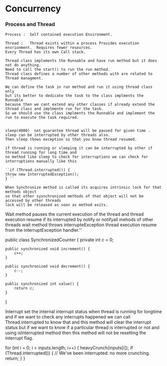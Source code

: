 # Concurrency

### Process and Thread

    Process :  Self contained execution Environment.
    
    Thread :   Thread exists within a process Provides execution envrionment.  Requires fewer resources. 
    Every Thread has its own Call stack.
    
    Thread class implements the Runnable and have run method but it does not do anything.
    Need to call the start() to run the run method.
    Thread class defines a number of other methods with are related to Thread managment.
    
    We can define the task in run method and run it using thread class only 
    but its better to dedicate the task to the class implments the Runnable 
    because then we cant extend any other classes if already extend the thread class and implmente run for the task.
    So we should use the class implments the Runnable and implement the run to execute the task required.
    
    
    sleep(4000)  not guarantee thread will be paused for given time . sleep can be interrupted by other threads also.
    Then sleep thows exception so that you know thread resumed.
    
    if thread is running or sleeping it can be interrupted by other if thread running for long time and
    no method like sleep to check for interruptions we can check for 
    interruptions manually like this
    
    ``if (Thread.interrupted()) {
    throw new InterruptedException();
    } `` 
    
    When Synchronize method is called its acquires intrinsic lock for that methods object 
    so that other sysnchronized methods of that object will not be accessed by other threads 
    lock will be released as soon as method exits.
  
  Wait method pauses the current execution of the thread and thread execution resume if its interrupted by notify or 
  notifyall mehods of other threads 
  wait method throws interrupteException thread execution resume from the interruptException handler.''  
  
  
  
public class SynchronizedCounter {
    private int c = 0;

    public synchronized void increment() {
        c++;
    }

    public synchronized void decrement() {
        c--;
    }

    public synchronized int value() {
        return c;
    }
}

Interrupt set the internal interrupt status when thread is running for longtime and if we want to check 
any interrupts happened we can call
Thread.interrupted to know that and this method will clear the interrupt status but if we want to know 
if a particular thread is interrupted 
or not and using isInterrupted method then this method will not be resetting the interrupt flag.

for (int i = 0; i < inputs.length; i++) {
    heavyCrunch(inputs[i]);
    if (Thread.interrupted()) {
        // We've been interrupted: no more crunching.
        return;
 }
 }

